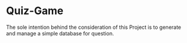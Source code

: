 # Quiz-Game
The sole intention behind the consideration of this Project is to generate and manage a simple database for question. 
